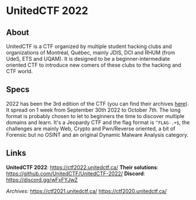 # UnitedCTF 2022

## About

UnitedCTF is a CTF organized by multiple student hacking clubs and organizations of Montréal, Québec, mainly JDIS, DCI and RHUM (from UdeS, ETS and UQAM).
It is designed to be a beginner-intermediate oriented CTF to introduce new comers of these clubs to the hacking and CTF world.

## Specs

2022 has been the 3rd edition of the CTF (you can find their archives [here](#links)).
It spread on 1 week from September 30th 2022 to October 7th. The long format is probably chosen to let to beginners the time to discover multiple domains and learn.
It's a Jeopardy CTF and the flag format is `^FLAG-.+$`, the challenges are mainly Web, Crypto and Pwn/Reverse oriented, a bit of Forensic but no OSINT and an original Dynamic Malware Analysis category.

## Links

**UnitedCTF 2022**: https://ctf2022.unitedctf.ca/
**Their solutions**: https://github.com/UnitedCTF/UnitedCTF-2022/
**Discord**: https://discord.gg/wFxFYJwZ

*Archives:*
https://ctf2021.unitedctf.ca/
https://ctf2020.unitedctf.ca/

